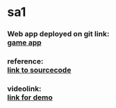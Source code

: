 # sa1
### Web app deployed on git link:<br>[game app](https://sadhik03052000.github.io/sa1/#)<br>
### reference:<br>[link to sourcecode](https://github.com/seftimie/Rock-Paper-Scissors-with-Google-Teachable-Machine)
### videolink:<br>[link for demo](https://youtu.be/8-3GQKBo6_M)
